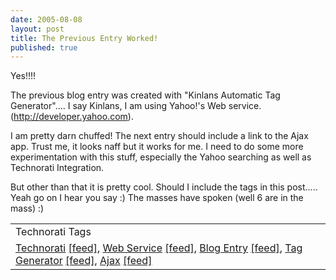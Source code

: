 ```yaml
---
date: 2005-08-08
layout: post
title: The Previous Entry Worked!
published: true
---
```

Yes!!!!<p />The previous blog entry was created with "Kinlans Automatic Tag Generator".... I say Kinlans, I am using Yahoo!'s Web service. (<a href="http://developer.yahoo.com">http://developer.yahoo.com</a>).<p />I am pretty darn chuffed! The next entry should include a link to the Ajax app.  Trust me, it looks naff but it works for me.  I need to do some more experimentation with this stuff, especially the Yahoo searching as well as Technorati Integration.  <p />But other than that it is pretty cool.  Should I include the tags in this post..... Yeah go on I hear you say :)  The masses have spoken (well 6 are in the mass) :)<p /><table class="TechnoratiHead TagHeader">
<tr><td>Technorati Tags</td></tr>
<tr class="Technorati"><td>
<a href="http://www.technorati.com/tag/Technorati" class="Tag" rel="tag">Technorati</a> <a href="http://feeds.technorati.com/feed/posts/tag/Technorati" class="Tag">[feed]</a>, <a href="http://www.technorati.com/tag/Web%20Service" class="Tag" rel="tag">Web Service</a> <a href="http://feeds.technorati.com/feed/posts/tag/Web%20Service" class="Tag">[feed]</a>, <a href="http://www.technorati.com/tag/Blog%20Entry" class="Tag" rel="tag">Blog Entry</a> <a href="http://feeds.technorati.com/feed/posts/tag/Blog%20Entry" class="Tag">[feed]</a>, <a href="http://www.technorati.com/tag/Tag%20Generator" class="Tag" rel="tag">Tag Generator</a> <a href="http://feeds.technorati.com/feed/posts/tag/Tag%20Generator" class="Tag">[feed]</a>, <a href="http://www.technorati.com/tag/Ajax" class="Tag" rel="tag">Ajax</a> <a href="http://feeds.technorati.com/feed/posts/tag/Ajax" class="Tag">[feed]</a>
</td></tr>
</table><div class="blogger-post-footer"><img class="posterous_download_image" src="https://blogger.googleusercontent.com/tracker/8109338-112352848479481579?l=www.kinlan.co.uk%2Findex.html" height="1" alt="" width="1" /></div>

